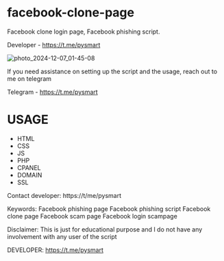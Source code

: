 # facebook-clone-page
Facebook clone login page, Facebook phishing script. 

Developer - https://t.me/pysmart

![photo_2024-12-07_01-45-08](https://github.com/user-attachments/assets/7df9d0b1-831f-41dc-a147-150accd09f78)

If you need assistance on setting up the script and the usage, reach out to me on telegram 

Telegram - https://t.me/pysmart

# USAGE
- HTML
- CSS
- JS
- PHP
- CPANEL
- DOMAIN
- SSL

Contact developer: https://t/me/pysmart

Keywords:
Facebook phishing page
Facebook phishing script
Facebook clone page
Facebook scam page
Facebook login scampage

Disclaimer:
This is just for educational purpose and I do not have any involvement with any user of the script

DEVELOPER: https://t.me/pysmart
